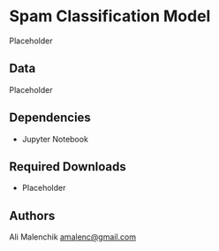 # Spam Classification Model

Placeholder

## Data
Placeholder

## Dependencies

* Jupyter Notebook

## Required Downloads

* Placeholder

## Authors

Ali Malenchik
amalenc@gmail.com
